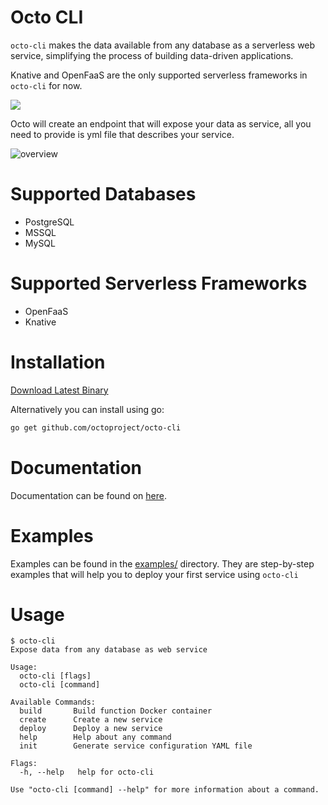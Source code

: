 # Octo CLI

`octo-cli`  makes the data available from any database as a serverless web service, simplifying the process of building data-driven applications. 

Knative and OpenFaaS are the only supported serverless frameworks in `octo-cli` for now.

<img src="https://user-images.githubusercontent.com/20528562/92412306-1b8d1880-f154-11ea-974e-8b610cbb4ea4.png" max-width="100%" />



Octo will create an endpoint that will expose your data as service, all you need to provide is yml file that describes your service.

![overview](https://user-images.githubusercontent.com/20528562/92733888-b9652b00-f380-11ea-9643-9845953050dd.png)

# Supported Databases
- PostgreSQL
- MSSQL
- MySQL

# Supported Serverless Frameworks
- OpenFaaS
- Knative

# Installation
[Download Latest Binary](https://github.com/octoproject/octo-cli/releases/latest)

Alternatively you can install using go:

```bash
go get github.com/octoproject/octo-cli
```

# Documentation
Documentation can be found on [here](https://octoproject.github.io/octo-cli/quick-start/).

# Examples
Examples can be found in the [examples/](https://github.com/octoproject/octo-cli/tree/master/examples) directory. They are step-by-step examples that will help you to deploy your first service using 
 `octo-cli` 

# Usage

```
$ octo-cli      
Expose data from any database as web service

Usage:
  octo-cli [flags]
  octo-cli [command]

Available Commands:
  build       Build function Docker container
  create      Create a new service
  deploy      Deploy a new service
  help        Help about any command
  init        Generate service configuration YAML file

Flags:
  -h, --help   help for octo-cli

Use "octo-cli [command] --help" for more information about a command.

```

